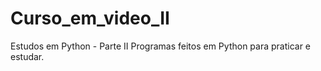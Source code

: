# Curso_em_video_II
Estudos em Python - Parte II
Programas feitos em Python para praticar e estudar.
